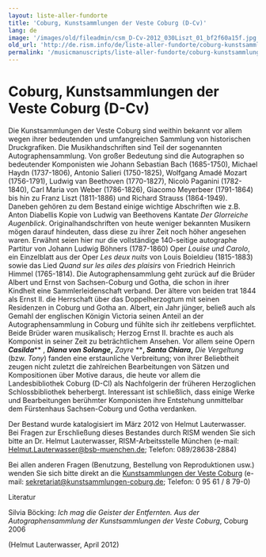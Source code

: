 ```yaml
---
layout: liste-aller-fundorte
title: 'Coburg, Kunstsammlungen der Veste Coburg (D-Cv)'
lang: de
image: '/images/old/fileadmin/csm_D-Cv-2012_030Liszt_01_bf2f60a15f.jpg'
old_url: 'http://de.rism.info/de/liste-aller-fundorte/coburg-kunstsammlungen-der-veste-coburg-d-cv.html'
permalink: '/musicmanuscripts/liste-aller-fundorte/coburg-kunstsammlungen-der-veste-coburg-d-cv.html'
---
```



# Coburg, Kunstsammlungen der Veste Coburg (D-Cv)


Die Kunstsammlungen der Veste Coburg sind weithin bekannt vor allem wegen ihrer bedeutenden und umfangreichen Sammlung von historischen Druckgrafiken. Die Musikhandschriften sind Teil der sogenannten Autographensammlung. Von großer Bedeutung sind die Autographen so bedeutender Komponisten wie Johann Sebastian Bach (1685-1750), Michael Haydn (1737-1806), Antonio Salieri (1750-1825), Wolfgang Amadé Mozart (1756-1791), Ludwig van Beethoven (1770-1827), Nicolò Paganini (1782-1840), Carl Maria von Weber (1786-1826), Giacomo Meyerbeer (1791-1864) bis hin zu Franz Liszt (1811-1886) und Richard Strauss (1864-1949). Daneben gehören zu dem Bestand einige wichtige Abschriften wie z.B. Anton Diabellis Kopie von Ludwig van Beethovens Kantate _Der Glorreiche Augenblick_. Originalhandschriften von heute weniger bekannten Musikern mögen darauf hindeuten, dass diese zu ihrer Zeit noch höher angesehen waren. Erwähnt seien hier nur die vollständige 140-seitige autographe Partitur von Johann Ludwig Böhners (1787-1860) Oper _Louise und Carolo_, ein Einzelblatt aus der Oper _Les deux nuits_ von Louis Boieldieu (1815-1883) sowie das Lied _Quand sur les ailes des plaisirs_ von Friedrich Heinrich Himmel (1765-1814).
Die Autographensammlung geht zurück auf die Brüder Albert und Ernst von Sachsen-Coburg und Gotha, die schon in ihrer Kindheit eine Sammlerleidenschaft verband. Der ältere von beiden trat 1844 als Ernst II. die Herrschaft über das Doppelherzogtum mit seinen Residenzen in Coburg und Gotha an. Albert, ein Jahr jünger, beließ auch als Gemahl der englischen Königin Victoria seinen Anteil an der Autographensammlung in Coburg und fühlte sich ihr zeitlebens verpflichtet. Beide Brüder waren musikalisch; Herzog Ernst II. brachte es auch als Komponist in seiner Zeit zu beträchtlichem Ansehen. Vor allem seine Opern **_Casilda_**** , **_Diana von Solange_,** _Zayre_ ****, _Santa Chiara_,** _Die Vergeltung_ (bzw. _Tony_) fanden eine erstaunliche Verbreitung; von ihrer Beliebtheit zeugen nicht zuletzt die zahlreichen Bearbeitungen von Sätzen und Kompositionen über Motive daraus, die heute vor allem die Landesbibliothek Coburg (D-Cl) als Nachfolgerin der früheren Herzoglichen Schlossbibliothek beherbergt.
Interessant ist schließlich, dass einige Werke und Bearbeitungen berühmter Komponisten ihre Entstehung unmittelbar dem Fürstenhaus Sachsen-Coburg und Gotha verdanken.

Der Bestand wurde katalogisiert im März 2012 von Helmut Lauterwasser.
Bei Fragen zur Erschließung dieses Bestandes durch RISM wenden Sie sich bitte an Dr. Helmut Lauterwasser, RISM-Arbeitsstelle München (e-mail: [Helmut.Lauterwasser@bsb-muenchen.de](mailto:Helmut.Lauterwasser@bsb-muenchen.de "Opens window for sending email"); Telefon: 089/28638-2884)

Bei allen anderen Fragen (Benutzung, Bestellung von Reproduktionen usw.) wenden Sie sich bitte direkt an die [Kunstsammlungen der Veste Coburg](http://www.kunstsammlungen-coburg.de/ "Opens external link in new window") (e-mail: [sekretariat@kunstsammlungen-coburg.de](mailto:sekretariat@kunstsammlungen-coburg.de "Opens window for sending email"); Telefon: 0 95 61 / 8 79-0)

Literatur

Silvia Böcking: _Ich mag die Geister der Entfernten. Aus der Autographensammlung der Kunstsammlungen der Veste Coburg_, Coburg 2006

(Helmut Lauterwasser, April 2012)

